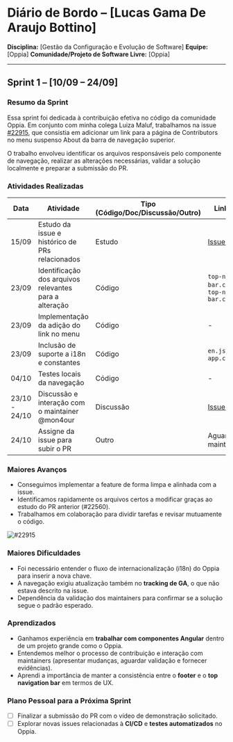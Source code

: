 # Diário de Bordo – \[Lucas Gama De Araujo Bottino]

**Disciplina:** \[Gestão da Configuração e Evolução de Software]
**Equipe:** \[Oppia]
**Comunidade/Projeto de Software Livre:** \[Oppia]

---

## Sprint 1 – \[10/09 – 24/09]

### Resumo da Sprint

Essa sprint foi dedicada à contribuição efetiva no código da comunidade Oppia. Em conjunto com minha colega Luiza Maluf, trabalhamos na issue [#22915](https://github.com/oppia/oppia/issues/22915), que consistia em adicionar um link para a página de Contributors no menu suspenso About da barra de navegação superior.

O trabalho envolveu identificar os arquivos responsáveis pelo componente de navegação, realizar as alterações necessárias, validar a solução localmente e preparar a submissão do PR.

### Atividades Realizadas

| Data          | Atividade                                              | Tipo (Código/Doc/Discussão/Outro) | Link/Referência                                                        | Status       |
| ------------- | ------------------------------------------------------ | --------------------------------- | ---------------------------------------------------------------------- | ------------ |
| 15/09         | Estudo da issue e histórico de PRs relacionados        | Estudo                            | [Issue #22915](https://github.com/oppia/oppia/issues/22915)            | Concluído    |
| 23/09         | Identificação dos arquivos relevantes para a alteração | Código                            | `top-navigation-bar.component.html`, `top-navigation-bar.component.ts` | Concluído    |
| 23/09         | Implementação da adição do link no menu                | Código                            | -                                                                      | Concluído    |
| 23/09         | Inclusão de suporte a i18n e constantes                | Código                            | `en.json`, `app.constants.ts`                                          | Concluído    |
| 04/10         | Testes locais da navegação                             | Código                            | -                                                                      | Incompleto   |
| 23/10 - 24/10 | Discussão e interação com o maintainer @mon4our        | Discussão                         | [Issue #22915](https://github.com/oppia/oppia/issues/22915)            | Em andamento |
| 24/10         | Assigne da issue para subir o PR                       | Outro                             | Aguardando maintainer                                                  | Pendente     |

### Maiores Avanços

- Conseguimos implementar a feature de forma limpa e alinhada com a issue.
- Identificamos rapidamente os arquivos certos a modificar graças ao estudo do PR anterior (#22560).
- Trabalhamos em colaboração para dividir tarefas e revisar mutuamente o código.

![#22915](./assets/issue_22915.png)

### Maiores Dificuldades

- Foi necessário entender o fluxo de internacionalização (i18n) do Oppia para inserir a nova chave.
- A navegação exigiu atualização também no **tracking de GA**, o que não estava descrito na issue.
- Dependência da validação dos maintainers para confirmar se a solução segue o padrão esperado.

### Aprendizados

- Ganhamos experiência em **trabalhar com componentes Angular** dentro de um projeto grande como o Oppia.
- Entendemos melhor o processo de contribuição e interação com maintainers (apresentar mudanças, aguardar validação e fornecer evidências).
- Aprendi a importância de manter a consistência entre o **footer** e o **top navigation bar** em termos de UX.

### Plano Pessoal para a Próxima Sprint

- [ ] Finalizar a submissão do PR com o vídeo de demonstração solicitado.
- [ ] Explorar novas issues relacionadas à **CI/CD** e **testes automatizados** no Oppia.
